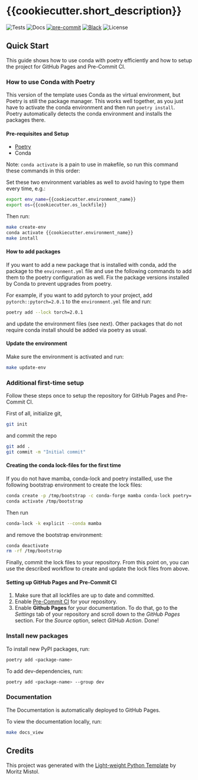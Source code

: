 # {{cookiecutter.short_description}}

![Tests](https://img.shields.io/github/actions/workflow/status/MoritzM00/python-template-demo/test.yaml?style=flat-square&label=Tests)
![Docs](https://img.shields.io/github/actions/workflow/status/MoritzM00/python-template-demo/deploy_docs.yaml?style=flat-square&label=Docs)
[![pre-commit](https://img.shields.io/badge/pre--commit-enabled-brightgreen?logo=pre-commit&logoColor=white&style=flat-square)][pre-commit]
[![Black](https://img.shields.io/static/v1?label=code%20style&message=black&color=black&style=flat-square)][black]
![License](https://img.shields.io/github/license/MoritzM00/python-template-demo?style=flat-square)

[pre-commit]: https://github.com/pre-commit/pre-commit
[black]: https://github.com/psf/black

## Quick Start

This guide shows how to use conda with poetry efficiently and how to setup the project for GitHub Pages and Pre-Commit CI.

### How to use Conda with Poetry

This version of the template uses Conda as the virtual environment, but Poetry is still the package manager. This works well together, as you just have to activate the conda environment and then run `poetry install`. Poetry automatically detects the conda environment and installs the packages there.

#### Pre-requisites and Setup

- [Poetry](https://python-poetry.org/docs/#installation)
- Conda

Note: `conda activate` is a pain to use in makefile, so run this command these commands in this order:

Set these two environment variables as well to avoid having to type them every time, e.g.:

```bash
export env_name={{cookiecutter.environment_name}}
export os={{cookiecutter.os_lockfile}}
```

Then run:

```bash
make create-env
conda activate {{cookiecutter.environment_name}}
make install
```

#### How to add packages

If you want to add a new package that is installed with conda, add the package to the `environment.yml` file and use the following commands to add them to the poetry configuration as well. Fix the package versions installed by Conda to prevent upgrades from poetry.

For example, if you want to add pytorch to your project, add `pytorch::pytorch=2.0.1` to the `environment.yml` file and run:

```bash
poetry add --lock torch=2.0.1
```

and update the environment files (see next).
Other packages that do not require conda install should be added via poetry as usual.

#### Update the environment

Make sure the environment is activated and run:

```bash
make update-env
```

### Additional first-time setup

Follow these steps once to setup the repository for GitHub Pages and Pre-Commit CI.

First of all, initialize git,

```bash
git init
```

and commit the repo

```bash
git add .
git commit -m "Initial commit"
```

#### Creating the conda lock-files for the first time

If you do not have mamba, conda-lock and poetry installled, use the following bootstrap environment to create the lock files:

```bash
conda create -p /tmp/bootstrap -c conda-forge mamba conda-lock poetry='1.*'
conda activate /tmp/bootstrap
```

Then run

```bash
conda-lock -k explicit --conda mamba
```

and remove the bootstrap environment:

```bash
conda deactivate
rm -rf /tmp/bootstrap
```

Finally, commit the lock files to your repository.
From this point on, you can use the described workflow to create and update the lock files from above.

#### Setting up GitHub Pages and Pre-Commit CI

1. Make sure that all lockfiles are up to date and committed.
2. Enable [Pre-Commit CI](https://pre-commit.ci/) for your repository.
3. Enable **Github Pages** for your documentation.
   To do that, go to the _Settings_ tab of your repository and scroll down to the _GitHub Pages_ section.
   For the _Source_ option, select _GitHub Action_. Done!

### Install new packages

To install new PyPI packages, run:

```bash
poetry add <package-name>
```

To add dev-dependencies, run:

```bash
poetry add <package-name> --group dev
```

### Documentation

The Documentation is automatically deployed to GitHub Pages.

To view the documentation locally, run:

```bash
make docs_view
```

## Credits

This project was generated with the [Light-weight Python Template](https://github.com/MoritzM00/python-template) by Moritz Mistol.
